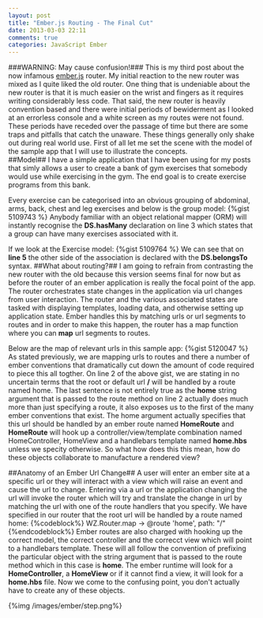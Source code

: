 ```yaml
---
layout: post
title: "Ember.js Routing - The Final Cut"
date: 2013-03-03 22:11
comments: true
categories: JavaScript Ember
---
```

###WARNING: May cause confusion!###
This is my third post about the now infamous <a href="https://github.com/emberjs/ember.js/" target="_blank">ember.js</a> router.  My initial reaction to the new router was mixed as I quite liked the old router.  One thing that is undeniable about the new router is that it is much easier on the wrist and fingers as it requires writing considerably less code.  That said, the new router is heavily convention based and there were initial periods of bewiderment as I looked at an errorless console and a white screen as my routes were not found.  These periods have receded over the passage of time but there are some traps and pitfalls that catch the unaware.  These things generally only shake out during real world use.  First of all let me set the scene with the model of the sample app that I will use to illustrate the concepts.  
##Model##
I have a simple application that I have been using for my posts that simly allows a user to create a bank of gym exercises that somebody would use while exercising in the gym.  The end goal is to create exercise programs from this bank.  

Every exercise can be categorised into an obvious grouping of abdominal, arms, back, chest and leg exercises and below is the group model:
{%gist 5109743 %}
Anybody familiar with an object relational mapper (ORM) will instantly recognise the **DS.hasMany** declaration on line 3 which states that a group can have many exercises associated with it. 

If we look at the Exercise model:
{%gist 5109764 %}
We can see that on **line 5** the other side of the association is declared with the **DS.belongsTo** syntax.
##What about routing?##
I am going to refrain from contrasting the new router with the old because this version seems final for now but as before the router of an ember application is really the focal point of the app.  The router orchestrates state changes in the application via url changes from user interaction.  The router and the various associated states are tasked with displaying templates, loading data, and otherwise setting up application state.  Ember handles this by matching urls or url segments to routes and in order to make this happen, the router has a map function where you can **map** url segments to routes.

Below are the map of relevant urls in this sample app:
{%gist 5120047 %}
As stated previously, we are mapping urls to routes and there a number of ember conventions that dramatically cut down the amount of code required to piece this all togther.  On line 2 of the above gist, we are stating in no uncertain terms that the root or default url **/** will be handled by a route named home.  The last sentence is not entirely true as the **home** string argument that is passed to the route method on line 2 actually does much more than just specifying a route, it also exposes us to the first of the many ember conventions that exist.  The home argument actually specifies that this url should be handled by an ember route named **HomeRoute** and **HomeRoute** will hook up a controller/view/template combination named HomeController, HomeView and a handlebars template named **home.hbs** unless we specity otherwise.  So what how does this this mean, how do these objects collaborate to manufacture a rendered view?

##Anatomy of an Ember Url Change##
A user will enter an ember site at a specific url or they will interact with a view which will raise an event and cause the url to change.  Entering via a url or the application changing the url will invoke the router which will try and translate the change in url by matching the url with one of the route handlers that you specify.  We have specified in our router that the root url will be handled by a route named home:
{%codeblock%}
WZ.Router.map  ->
  @route 'home', path: "/"
{%endcodeblock%}
Ember routes are also charged with hooking up the correct model, the correct controller and the correcct view which will point to a handlebars template.  These will all follow the convention of prefixing the particular object with the string argument that is passed to the route method which in this case is **home**.  The ember runtime will look for a **HomeController**, a **HomeView** or if it cannot find a view, it will look for a **home.hbs** file.  Now we come to the confusing point, you don't actually have to create any of these objects.

{%img /images/ember/step.png%}
